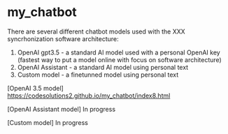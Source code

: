 # my_chatbot

There are several different chatbot models used with the XXX syncrhonization software architecture: 
1. OpenAI gpt3.5 - a standard AI model used with a personal OpenAI key (fastest way to put a model online with focus on software architecture)
2. OpenAI Assistant - a standard AI model using personal text
3. Custom model - a finetunned model using personal text

[OpenAI 3.5 model] https://codesolutions2.github.io/my_chatbot/index8.html

[OpenAI Assistant model] In progress

[Custom model] In progress
